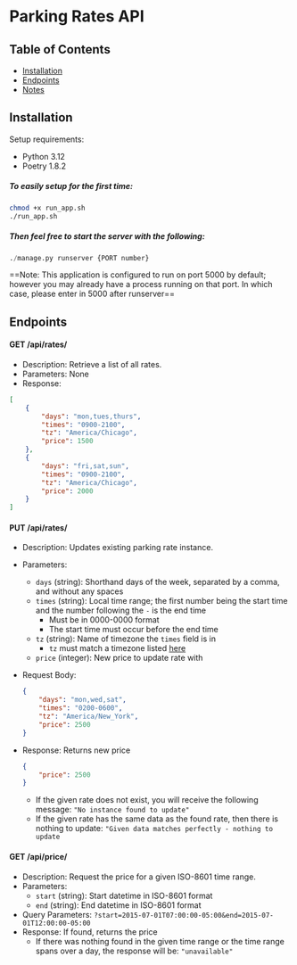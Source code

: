 

# Parking Rates API


## Table of Contents
- [Installation](#installation)
- [Endpoints](#endpoints)
- [Notes](#notes)


## Installation

Setup requirements:
- Python 3.12
- Poetry 1.8.2


##### To easily setup for the first time:
```bash
chmod +x run_app.sh
./run_app.sh
```


##### Then feel free to start the server with the following:
```python
./manage.py runserver {PORT number}
```
==Note: This application is configured to run on port 5000 by default; however you may already have a process running on that port. In which case, please enter in 5000 after runserver==


## Endpoints

#### GET /api/rates/
- Description: Retrieve a list of all rates.
- Parameters: None
- Response:
```json
[
    {
        "days": "mon,tues,thurs",
        "times": "0900-2100",
        "tz": "America/Chicago",
        "price": 1500
    },
    {
        "days": "fri,sat,sun",
        "times": "0900-2100",
        "tz": "America/Chicago",
        "price": 2000
    }
]
```


#### PUT /api/rates/
- Description: Updates existing parking rate instance.
- Parameters:
    - `days` (string): Shorthand days of the week, separated by a comma, and without any spaces
    - `times` (string): Local time range; the first number being the start time and the number following the `-` is the end time
        - Must be in 0000-0000 format
        - The start time must occur before the end time
    - `tz` (string): Name of timezone the `times` field is in
        - `tz` must match a timezone listed [here](https://gist.github.com/JellyWX/913dfc8b63d45192ad6cb54c829324ee)
    - `price` (integer): New price to update rate with

- Request Body:
    ```json
    {
        "days": "mon,wed,sat",
        "times": "0200-0600",
        "tz": "America/New_York",
        "price": 2500
    }
    ```

- Response: Returns new price
    ```json
    {
        "price": 2500
    }
    ```
    - If the given rate does not exist, you will receive the following message:
    `"No instance found to update"`
    - If the given rate has the same data as the found rate, then there is nothing to update:
    `"Given data matches perfectly - nothing to update`

#### GET /api/price/
- Description: Request the price for a given ISO-8601 time range.
- Parameters:
    - `start` (string): Start datetime in ISO-8601 format
    - `end` (string): End datetime in ISO-8601 format
- Query Parameters:
    `?start=2015-07-01T07:00:00-05:00&end=2015-07-01T12:00:00-05:00`
- Response: If found, returns the price 
    - If there was nothing found in the given time range or the time range spans over a day, the response will be:
    `"unavailable"`
